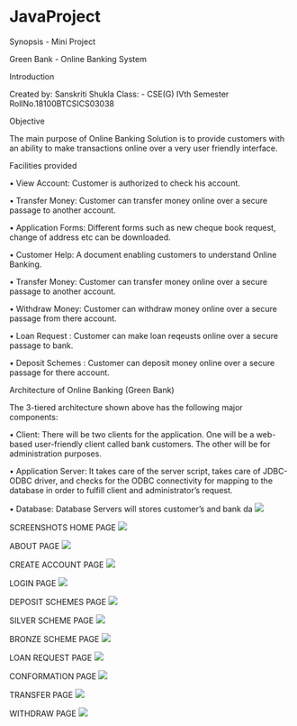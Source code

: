 # JavaProject

Synopsis - Mini Project

Green Bank - Online Banking System

Introduction
 
Created by: Sanskriti Shukla
 Class: - CSE(G) IVth Semester 
RollNo.18100BTCSICS03038      

Objective 

The main purpose of Online Banking Solution is to provide customers with an ability to make transactions online over a very user friendly interface.


Facilities provided



•	View Account: Customer is authorized to check his account.


•	Transfer Money: Customer can transfer money online over a secure passage to another account.


•	Application Forms: Different forms such as new cheque book request, change of address etc can be downloaded.


•	Customer Help: A document enabling customers to understand Online Banking.


•	Transfer Money: Customer can transfer money online over a secure passage to another account.


•	Withdraw Money: Customer can withdraw money online over a secure passage from there account.


• Loan Request : Customer can make loan reqeusts online over a secure passage to bank.


•	Deposit Schemes : Customer can deposit money online over a secure passage for there account.

Architecture of Online Banking (Green Bank)

The 3-tiered architecture shown above has the following major components:


•	Client: There will be two clients for the application. One will be a web-based user-friendly client called bank customers. The other will be for administration purposes.

•	Application Server: It takes care of the server script, takes care of JDBC-ODBC driver, and checks for the ODBC connectivity for mapping to the database in order to fulfill client and administrator’s request.

•	Database: Database Servers will stores customer’s and bank da
![ ](images/11.png)

SCREENSHOTS
HOME PAGE
![ ](images/1.png)

ABOUT PAGE
![ ](images/2.png)

CREATE ACCOUNT PAGE
![ ](images/3.png)
 

LOGIN PAGE
![ ](images/4.png)

DEPOSIT SCHEMES PAGE
![ ](images/5.png)
 
SILVER SCHEME PAGE
![ ](images/6.png) 

BRONZE SCHEME PAGE
![ ](images/7.png)  

LOAN REQUEST PAGE
![ ](images/8.png)  

CONFORMATION PAGE
![ ](images/9.png)
 
TRANSFER PAGE
![ ](images/10.png)
 
WITHDRAW PAGE
![ ](images/12.png)

